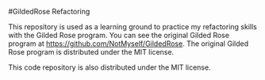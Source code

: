 #GildedRose Refactoring

This repository is used as a learning ground to practice my refactoring skills with the Gilded Rose program. You can see the original Gilded Rose program at https://github.com/NotMyself/GildedRose. The original Gilded Rose program is distributed under the MIT license.

This code repository is also distributed under the MIT license.
